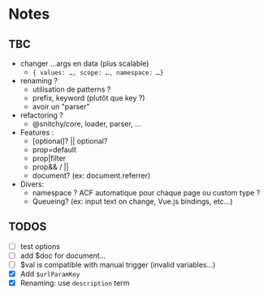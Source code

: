 # Notes

## TBC

- changer ...args en data (plus scalable)
    - `{ values: …, scope: …, namespace: …}`
- renaming ?
    - utilisation de patterns ?
    - prefix, keyword (plutôt que key ?)
    - avoir un "parser"
- refactoring ?
    - @snitchy/core, loader, parser, …
- Features :
    - [optional]? || optional?
    - prop=default
    - prop|filter
    - prop&& / ||
    - document? (ex: document.referrer)
- Divers:
    - namespace ? ACF automatique pour chaque page ou custom type ?
    - Queueing? (ex: input text on change, Vue.js bindings, etc…)

## TODOS

- [ ] test options
- [ ] add $doc for document…
- [ ] $val is compatible with manual trigger (invalid variables…)
- [x] Add `$urlParamKey`
- [x] Renaming: use `description` term
